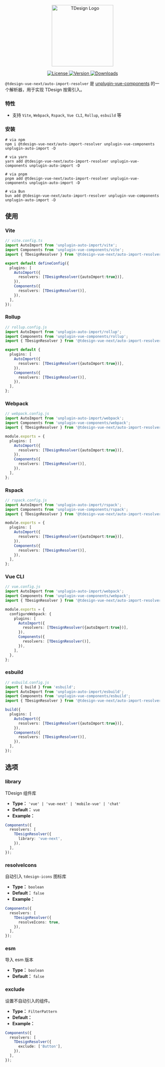 <p align="center">
  <a href="https://tdesign.tencent.com/" target="_blank">
    <img alt="TDesign Logo" width="200" src="https://tdesign.gtimg.com/site/TDesign.png">
  </a>
</p>

<p align="center">
  <a href="https://github.com/Tencent/tdesign-vue-next/blob/develop/packages/auto-import-resolver/LICENSE">
    <img src="https://img.shields.io/npm/l/@tdesign-vue-next/auto-import-resolver.svg?sanitize=true" alt="License">
  </a>
  <a href="https://www.npmjs.com/package/@tdesign-vue-next/auto-import-resolver">
    <img src="https://img.shields.io/npm/v/@tdesign-vue-next/auto-import-resolver.svg?sanitize=true" alt="Version">
  </a>
  <a href="https://www.npmjs.com/package/@tdesign-vue-next/auto-import-resolver">
    <img src="https://img.shields.io/npm/dm/@tdesign-vue-next/auto-import-resolver" alt="Downloads">
  </a>
</p>

`@tdesign-vue-next/auto-import-resolver` 是 [unplugin-vue-components](https://github.com/unplugin/unplugin-vue-components) 的一个解析器，用于实现 TDesign 按需引入。

### 特性

- 支持 `Vite`, `Webpack`, `Rspack`, `Vue CLI`, `Rollup`, `esbuild` 等

### 安装

```shell
# via npm
npm i @tdesign-vue-next/auto-import-resolver unplugin-vue-components unplugin-auto-import -D

# via yarn
yarn add @tdesign-vue-next/auto-import-resolver unplugin-vue-components unplugin-auto-import -D

# via pnpm
pnpm add @tdesign-vue-next/auto-import-resolver unplugin-vue-components unplugin-auto-import -D

# via Bun
bun add @tdesign-vue-next/auto-import-resolver unplugin-vue-components unplugin-auto-import -D
```

## 使用

### Vite

```ts
// vite.config.ts
import AutoImport from 'unplugin-auto-import/vite';
import Components from 'unplugin-vue-components/vite';
import { TDesignResolver } from '@tdesign-vue-next/auto-import-resolver';

export default defineConfig({
  plugins: [
    AutoImport({
      resolvers: [TDesignResolver({autoImport:true})],
    }),
    Components({
      resolvers: [TDesignResolver()],
    }),
  ],
});
```

### Rollup

```ts
// rollup.config.js
import AutoImport from 'unplugin-auto-import/rollup';
import Components from 'unplugin-vue-components/rollup';
import { TDesignResolver } from '@tdesign-vue-next/auto-import-resolver';

export default {
  plugins: [
    AutoImport({
      resolvers: [TDesignResolver({autoImport:true})],
    }),
    Components({
      resolvers: [TDesignResolver()],
    }),
  ],
};
```

### Webpack

```ts
// webpack.config.js
import AutoImport from 'unplugin-auto-import/webpack';
import Components from 'unplugin-vue-components/webpack';
import { TDesignResolver } from '@tdesign-vue-next/auto-import-resolver';

module.exports = {
  plugins: [
    AutoImport({
      resolvers: [TDesignResolver({autoImport:true})],
    }),
    Components({
      resolvers: [TDesignResolver()],
    }),
  ],
};
```

### Rspack

```ts
// rspack.config.js
import AutoImport from 'unplugin-auto-import/rspack';
import Components from 'unplugin-vue-components/rspack';
import { TDesignResolver } from '@tdesign-vue-next/auto-import-resolver';

module.exports = {
  plugins: [
    AutoImport({
      resolvers: [TDesignResolver({autoImport:true})],
    }),
    Components({
      resolvers: [TDesignResolver()],
    }),
  ],
};
```

### Vue CLI

```ts
// vue.config.js
import AutoImport from 'unplugin-auto-import/webpack';
import Components from 'unplugin-vue-components/webpack';
import { TDesignResolver } from '@tdesign-vue-next/auto-import-resolver';

module.exports = {
  configureWebpack: {
    plugins: [
      AutoImport({
        resolvers: [TDesignResolver({autoImport:true})],
      }),
      Components({
        resolvers: [TDesignResolver()],
      }),
    ],
  },
};
```

### esbuild

```ts
// esbuild.config.js
import { build } from 'esbuild';
import AutoImport from 'unplugin-auto-import/esbuild';
import Components from 'unplugin-vue-components/esbuild';
import { TDesignResolver } from '@tdesign-vue-next/auto-import-resolver';

build({
  plugins: [
    AutoImport({
      resolvers: [TDesignResolver({autoImport:true})],
    }),
    Components({
      resolvers: [TDesignResolver()],
    }),
  ],
});
```

## 选项

### library

TDesign 组件库

- **Type：** `'vue' | 'vue-next' | 'mobile-vue' | 'chat'`
- **Default：** `vue`
- **Example：**

```ts
Components({
  resolvers: [
    TDesignResolver({
      library: 'vue-next',
    }),
  ],
});
```

### resolveIcons

自动引入 `tdesign-icons` 图标库

- **Type：** `boolean`
- **Default：** `false`
- **Example：**

```ts
Components({
  resolvers: [
    TDesignResolver({
      resolveIcons: true,
    }),
  ],
});
```

### esm

导入 esm 版本

- **Type：** `boolean`
- **Default：** `false`

### exclude

设置不自动引入的组件。

- **Type：** `FilterPattern`
- **Default：** 
- **Example：**

```ts
Components({
  resolvers: [
    TDesignResolver({
      exclude: ['Button'],
    }),
  ],
});
```